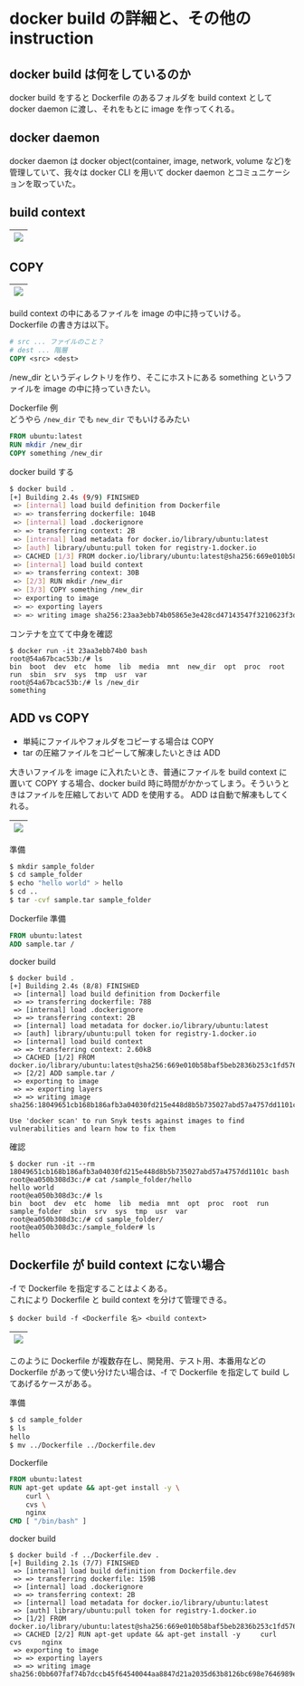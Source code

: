 # docker build の詳細と、その他の instruction

## docker build は何をしているのか

docker build をすると Dockerfile のあるフォルダを build context として docker daemon に渡し、それをもとに image を作ってくれる。

## docker daemon

docker daemon は docker object(container, image, network, volume など)を管理していて、我々は docker CLI を用いて docker daemon とコミュニケーションを取っていた。

## build context

|![](image/buildcontext.png)
|:-:|

## COPY

|![](image/copy.png)
|:-:|

build context の中にあるファイルを image の中に持っていける。  
Dockerfile の書き方は以下。

```Dockerfile
# src ... ファイルのこと？
# dest ... 階層
COPY <src> <dest>
```

/new_dir というディレクトリを作り、そこにホストにある something というファイルを image の中に持っていきたい。

Dockerfile 例  
どうやら `/new_dir` でも `new_dir` でもいけるみたい

```Dockerfile
FROM ubuntu:latest
RUN mkdir /new_dir
COPY something /new_dir
```

docker build する

```sh
$ docker build .
[+] Building 2.4s (9/9) FINISHED
 => [internal] load build definition from Dockerfile
 => => transferring dockerfile: 104B
 => [internal] load .dockerignore
 => => transferring context: 2B
 => [internal] load metadata for docker.io/library/ubuntu:latest
 => [auth] library/ubuntu:pull token for registry-1.docker.io
 => CACHED [1/3] FROM docker.io/library/ubuntu:latest@sha256:669e010b58baf5beb2836b253c1fd5768333f0d1dbcb834f7c07a4dc93f474be
 => [internal] load build context
 => => transferring context: 30B
 => [2/3] RUN mkdir /new_dir
 => [3/3] COPY something /new_dir
 => exporting to image
 => => exporting layers
 => => writing image sha256:23aa3ebb74b05865e3e428cd47143547f3210623f3d870879ce68df9cd1492fe
```

コンテナを立てて中身を確認

```
$ docker run -it 23aa3ebb74b0 bash
root@54a67bcac53b:/# ls
bin  boot  dev  etc  home  lib  media  mnt  new_dir  opt  proc  root  run  sbin  srv  sys  tmp  usr  var
root@54a67bcac53b:/# ls /new_dir
something
```

## ADD vs COPY

- 単純にファイルやフォルダをコピーする場合は COPY
- tar の圧縮ファイルをコピーして解凍したいときは ADD

大きいファイルを image に入れたいとき、普通にファイルを build context に置いて COPY する場合、docker build 時に時間がかかってしまう。そういうときはファイルを圧縮しておいて ADD を使用する。
ADD は自動で解凍もしてくれる。

|![](image/add.png)
|:-:|

準備

```sh
$ mkdir sample_folder
$ cd sample_folder
$ echo "hello world" > hello
$ cd ..
$ tar -cvf sample.tar sample_folder
```

Dockerfile 準備

```Dockerfile
FROM ubuntu:latest
ADD sample.tar /
```

docker build

```
$ docker build .
[+] Building 2.4s (8/8) FINISHED
 => [internal] load build definition from Dockerfile
 => => transferring dockerfile: 78B
 => [internal] load .dockerignore
 => => transferring context: 2B
 => [internal] load metadata for docker.io/library/ubuntu:latest
 => [auth] library/ubuntu:pull token for registry-1.docker.io
 => [internal] load build context
 => => transferring context: 2.60kB
 => CACHED [1/2] FROM docker.io/library/ubuntu:latest@sha256:669e010b58baf5beb2836b253c1fd5768333f0d1dbcb834f7c07a4dc93f474be
 => [2/2] ADD sample.tar /
 => exporting to image
 => => exporting layers
 => => writing image sha256:18049651cb168b186afb3a04030fd215e448d8b5b735027abd57a4757dd1101c

Use 'docker scan' to run Snyk tests against images to find vulnerabilities and learn how to fix them
```

確認

```
$ docker run -it --rm 18049651cb168b186afb3a04030fd215e448d8b5b735027abd57a4757dd1101c bash
root@ea050b308d3c:/# cat /sample_folder/hello
hello world
root@ea050b308d3c:/# ls
bin  boot  dev  etc  home  lib  media  mnt  opt  proc  root  run  sample_folder  sbin  srv  sys  tmp  usr  var
root@ea050b308d3c:/# cd sample_folder/
root@ea050b308d3c:/sample_folder# ls
hello
```

## Dockerfile が build context にない場合

-f で Dockerfile を指定することはよくある。  
これにより Dockerfile と build context を分けて管理できる。

```
$ docker build -f <Dockerfile 名> <build context>
```

|![](image/docker.png)
|:-:|

このように Dockerfile が複数存在し、開発用、テスト用、本番用などの Dockerfile があって使い分けたい場合は、-f で Dockerfile を指定して build してあげるケースがある。

準備

```sh
$ cd sample_folder
$ ls
hello
$ mv ../Dockerfile ../Dockerfile.dev
```

Dockerfile

```Dockerfile
FROM ubuntu:latest
RUN apt-get update && apt-get install -y \
    curl \
    cvs \
    nginx
CMD [ "/bin/bash" ]
```

docker build

```
$ docker build -f ../Dockerfile.dev .
[+] Building 2.1s (7/7) FINISHED
 => [internal] load build definition from Dockerfile.dev
 => => transferring dockerfile: 159B
 => [internal] load .dockerignore
 => => transferring context: 2B
 => [internal] load metadata for docker.io/library/ubuntu:latest
 => [auth] library/ubuntu:pull token for registry-1.docker.io
 => [1/2] FROM docker.io/library/ubuntu:latest@sha256:669e010b58baf5beb2836b253c1fd5768333f0d1dbcb834f7c07a4dc93f474be
 => CACHED [2/2] RUN apt-get update && apt-get install -y     curl     cvs     nginx
 => exporting to image
 => => exporting layers
 => => writing image sha256:0bb607faf74b7dccb45f64540044aa8847d21a2035d63b8126bc698e7646989e
```
